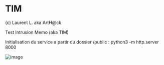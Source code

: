 # TIM
(c) Laurent L. aka ArtH@ck

Test Intrusion Memo (aka TIM)

Initialisation du service a partir du dossier /public : python3 -m http.server 8000

![image](https://github.com/ArtHck/TIM/assets/69549362/82116cdd-1841-433e-ac68-a5c46d697f08)
